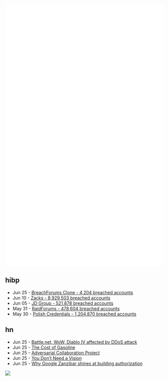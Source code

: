 ![Metrics](https://raw.githubusercontent.com/phixion/phixion/master/metrics.svg)

## hibp

<!--
for https://github.com/phixion/phixion/blob/main/.github/workflows/feeds.yml
-->
<!--START_SECTION:haveibeenpwnd-->
- Jun 25 - [BreachForums Clone - 4,204 breached accounts](https://haveibeenpwned.com/PwnedWebsites#BreachForumsClone)
- Jun 10 - [Zacks - 8,929,503 breached accounts](https://haveibeenpwned.com/PwnedWebsites#Zacks)
- Jun 05 - [JD Group - 521,878 breached accounts](https://haveibeenpwned.com/PwnedWebsites#JDGroup)
- May 31 - [RaidForums - 478,604 breached accounts](https://haveibeenpwned.com/PwnedWebsites#RaidForums)
- May 30 - [Polish Credentials - 1,204,870 breached accounts](https://haveibeenpwned.com/PwnedWebsites#PolishCredentials)
<!--END_SECTION:haveibeenpwnd-->

## hn

<!--
for https://github.com/phixion/phixion/blob/main/.github/workflows/feeds.yml
-->
<!--START_SECTION:hn-->
- Jun 25 - [Battle.net, WoW, Diablo IV affected by DDoS attack](https://twitter.com/BlizzardCS/status/1673017834455154688)
- Jun 25 - [The Cost of Gasoline](https://grist.org/accountability/gas-stations-underground-storage-tank-leaks-environmental-disaster/)
- Jun 25 - [Adversarial Collaboration Project](https://web.sas.upenn.edu/adcollabproject/)
- Jun 25 - [You Don’t Need a Vision](https://austinkleon.com/2023/06/21/you-dont-need-a-vision/)
- Jun 25 - [Why Google Zanzibar shines at building authorization](https://blog.warrant.dev/why-zanzibar-shines-at-building-authorization/)
<!--END_SECTION:hn-->

<!--
for https://yhype.me
-->
![](https://hit.yhype.me/github/profile?user_id=13013670)
